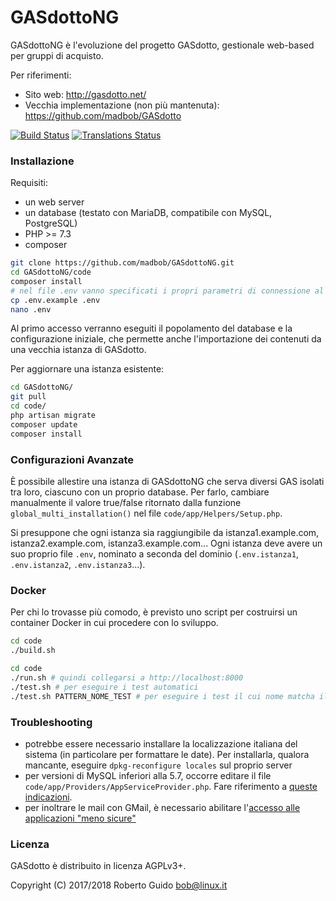 # GASdottoNG

GASdottoNG è l'evoluzione del progetto GASdotto, gestionale web-based per gruppi di acquisto.

Per riferimenti:

* Sito web: http://gasdotto.net/
* Vecchia implementazione (non più mantenuta): https://github.com/madbob/GASdotto

[![Build Status](https://travis-ci.org/madbob/GASdottoNG.svg?branch=master)](https://travis-ci.org/madbob/GASdottoNG)
[![Translations Status](https://hosted.weblate.org/widgets/gasdottong/-/translations/svg-badge.svg)](https://hosted.weblate.org/engage/gasdottong/?utm_source=widget)

### Installazione

Requisiti:
 * un web server
 * un database (testato con MariaDB, compatibile con MySQL, PostgreSQL)
 * PHP >= 7.3
 * composer

```bash
git clone https://github.com/madbob/GASdottoNG.git
cd GASdottoNG/code
composer install
# nel file .env vanno specificati i propri parametri di connessione al database e l'invio delle mail
cp .env.example .env
nano .env
```

Al primo accesso verranno eseguiti il popolamento del database e la configurazione iniziale, che permette anche l'importazione dei contenuti da una vecchia istanza di GASdotto.

Per aggiornare una istanza esistente:

```bash
cd GASdottoNG/
git pull
cd code/
php artisan migrate
composer update
composer install
```

### Configurazioni Avanzate

È possibile allestire una istanza di GASdottoNG che serva diversi GAS isolati tra loro, ciascuno con un proprio database. Per farlo, cambiare manualmente il valore true/false ritornato dalla funzione `global_multi_installation()` nel file `code/app/Helpers/Setup.php`.

Si presuppone che ogni istanza sia raggiungibile da istanza1.example.com, istanza2.example.com, istanza3.example.com... Ogni istanza deve avere un suo proprio file `.env`, nominato a seconda del dominio (`.env.istanza1`, `.env.istanza2`, `.env.istanza3`...).

### Docker

Per chi lo trovasse più comodo, è previsto uno script per costruirsi un container Docker in cui procedere con lo sviluppo.

```bash
cd code
./build.sh
```

```bash
cd code
./run.sh # quindi collegarsi a http://localhost:8000
./test.sh # per eseguire i test automatici
./test.sh PATTERN_NOME_TEST # per eseguire i test il cui nome matcha il pattern
```

### Troubleshooting

 * potrebbe essere necessario installare la localizzazione italiana del sistema (in particolare per formattare le date). Per installarla, qualora mancante, eseguire `dpkg-reconfigure locales` sul proprio server
 * per versioni di MySQL inferiori alla 5.7, occorre editare il file `code/app/Providers/AppServiceProvider.php`. Fare riferimento a [queste indicazioni](https://laravel-news.com/laravel-5-4-key-too-long-error).
 * per inoltrare le mail con GMail, è necessario abilitare l'[accesso alle applicazioni "meno sicure"](https://myaccount.google.com/lesssecureapps)

### Licenza

GASdotto è distribuito in licenza AGPLv3+.

Copyright (C) 2017/2018 Roberto Guido <bob@linux.it>
